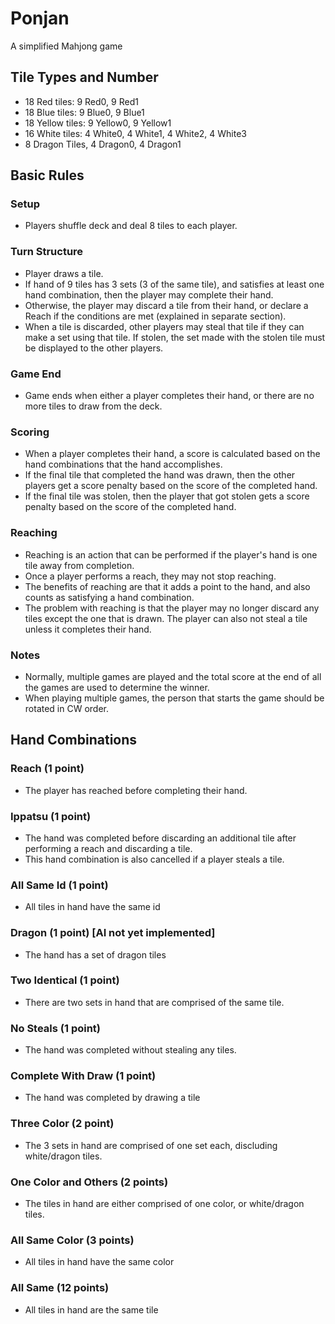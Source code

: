 # Ponjan
A simplified Mahjong game

## Tile Types and Number
* 18 Red tiles: 9 Red0, 9 Red1
* 18 Blue tiles: 9 Blue0, 9 Blue1
* 18 Yellow tiles: 9 Yellow0, 9 Yellow1
* 16 White tiles: 4 White0, 4 White1, 4 White2, 4 White3
* 8 Dragon Tiles, 4 Dragon0, 4 Dragon1

## Basic Rules
### Setup
* Players shuffle deck and deal 8 tiles to each player.

### Turn Structure
* Player draws a tile.
* If hand of 9 tiles has 3 sets (3 of the same tile), and satisfies at least one hand combination, then the player may complete their hand.
* Otherwise, the player may discard a tile from their hand, or declare a Reach if the conditions are met (explained in separate section).
* When a tile is discarded, other players may steal that tile if they can make a set using that tile. If stolen, the set made with the stolen tile must be displayed to the other players.

### Game End
* Game ends when either a player completes their hand, or there are no more tiles to draw from the deck.

### Scoring
* When a player completes their hand, a score is calculated based on the hand combinations that the hand accomplishes.
* If the final tile that completed the hand was drawn, then the other players get a score penalty based on the score of the completed hand.
* If the final tile was stolen, then the player that got stolen gets a score penalty based on the score of the completed hand.

### Reaching
* Reaching is an action that can be performed if the player's hand is one tile away from completion. 
* Once a player performs a reach, they may not stop reaching.
* The benefits of reaching are that it adds a point to the hand, and also counts as satisfying a hand combination.
* The problem with reaching is that the player may no longer discard any tiles except the one that is drawn. The player can also not steal a tile unless it completes their hand.

### Notes
* Normally, multiple games are played and the total score at the end of all the games are used to determine the winner.
* When playing multiple games, the person that starts the game should be rotated in CW order.

## Hand Combinations
### Reach (1 point)
* The player has reached before completing their hand.

### Ippatsu (1 point)
* The hand was completed before discarding an additional tile after performing a reach and discarding a tile.
* This hand combination is also cancelled if a player steals a tile.

### All Same Id (1 point)
* All tiles in hand have the same id

### Dragon (1 point) [AI not yet implemented]
* The hand has a set of dragon tiles

### Two Identical (1 point)
* There are two sets in hand that are comprised of the same tile.

### No Steals (1 point)
* The hand was completed without stealing any tiles.

### Complete With Draw (1 point)
* The hand was completed by drawing a tile

### Three Color (2 point)
* The 3 sets in hand are comprised of one set each, discluding white/dragon tiles.

### One Color and Others (2 points)
* The tiles in hand are either comprised of one color, or white/dragon tiles.

### All Same Color (3 points)
* All tiles in hand have the same color

### All Same (12 points)
* All tiles in hand are the same tile
